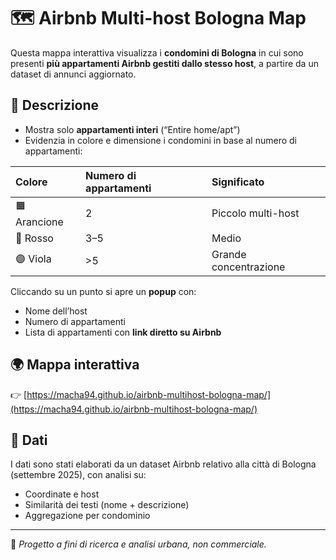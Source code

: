 # 🗺️ Airbnb Multi-host Bologna Map

Questa mappa interattiva visualizza i **condomini di Bologna** in cui sono presenti **più appartamenti Airbnb gestiti dallo stesso host**, a partire da un dataset di annunci aggiornato.

## 📍 Descrizione
- Mostra solo **appartamenti interi** (“Entire home/apt”)
- Evidenzia in colore e dimensione i condomini in base al numero di appartamenti:

| Colore | Numero di appartamenti | Significato |
|:-------|:-----------------------|:-------------|
| 🟧 Arancione | 2 | Piccolo multi-host |
| 🔴 Rosso | 3–5 | Medio |
| 🟣 Viola | >5 | Grande concentrazione |

Cliccando su un punto si apre un **popup** con:
- Nome dell’host  
- Numero di appartamenti  
- Lista di appartamenti con **link diretto su Airbnb**

## 🌍 Mappa interattiva
👉 [https://macha94.github.io/airbnb-multihost-bologna-map/](https://macha94.github.io/airbnb-multihost-bologna-map/)

## 🧩 Dati
I dati sono stati elaborati da un dataset Airbnb relativo alla città di Bologna (settembre 2025), con analisi su:
- Coordinate e host
- Similarità dei testi (nome + descrizione)
- Aggregazione per condominio

---

📘 *Progetto a fini di ricerca e analisi urbana, non commerciale.*
